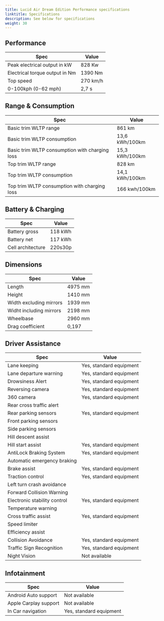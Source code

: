 ```yaml
---
title: Lucid Air Dream Edition Performance specifications
linktitle: Specifications
description: See below for specifications
weight: 30
---
```


## Performance
|Spec|Value|
|----|-----|
|Peak electrical output in kW|828 Kw|
|Electrical torque output in Nm|1390 Nm|
|Top speed|270 km/h|
|0-100kph (0-62 mph)|2,7 s|



## Range & Consumption
|Spec|Value|
|----|-----|
|Basic trim WLTP range|861 km|
|Basic trim WLTP consumption|13,6 kWh/100km|
|Basic trim WLTP consumption with charging loss|15,3 kWh/100km|
|Top trim WLTP range|828 km|
|Top trim WLTP consumption|14,1 kWh/100km|
|Top trim WLTP consumption with charging loss|166 kwh/100km|



## Battery & Charging
|Spec|Value|
|----|-----|
|Battery gross|118 kWh|
|Battery net|117 kWh|
|Cell architecture|220s30p|



## Dimensions
|Spec|Value|
|----|-----|
|Length|4975 mm|
|Height|1410 mm|
|Width excluding mirrors|1939 mm|
|Widht including mirrors|2198 mm|
|Wheelbase|2960 mm|
|Drag coefficient|0,197|

## Driver Assistance
|Spec|Value|
|----|-----|
|Lane keeping|Yes, standard equipment|
|Lane departure warning|Yes, standard equipment|
|Drowsiness Alert|Yes, standard equipment|
|Reversing camera|Yes, standard equipment|
|360 camera|Yes, standard equipment|
|Rear cross traffic alert||
|Rear parking sensors|Yes, standard equipment|
|Front parking sensors||
|Side parking sensors||
|Hill descent assist||
|Hill start assist|Yes, standard equipment|
|AntiLock Braking System|Yes, standard equipment|
|Automatic emergency braking||
|Brake assist|Yes, standard equipment|
|Traction control|Yes, standard equipment|
|Left turn crash avoidance||
|Forward Collision Warning||
|Electronic stability control|Yes, standard equipment|
|Temperature warning||
|Cross traffic assist|Yes, standard equipment|
|Speed limiter||
|Efficiency assist||
|Collision Avoidance|Yes, standard equipment|
|Traffic Sign Recognition|Yes, standard equipment|
|Night Vision|Not available|

## Infotainment
|Spec|Value|
|----|-----|
|Android Auto support|Not available|
|Apple Carplay support|Not available|
|In Car navigation|Yes, standard equipment|
